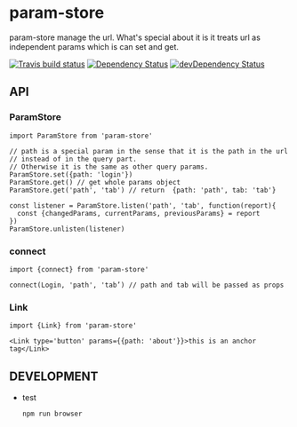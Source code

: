 # param-store
param-store manage the url. What's special about it is it treats url as
independent params which is can set and get.

[![Travis build status](http://img.shields.io/travis/poetic/param-store.svg?style=flat)](https://travis-ci.org/poetic/param-store)
[![Dependency Status](https://david-dm.org/poetic/param-store.svg)](https://david-dm.org/poetic/param-store)
[![devDependency Status](https://david-dm.org/poetic/param-store/dev-status.svg)](https://david-dm.org/poetic/param-store#info=devDependencies)

## API
### ParamStore
```
import ParamStore from 'param-store'

// path is a special param in the sense that it is the path in the url
// instead of in the query part.
// Otherwise it is the same as other query params.
ParamStore.set({path: 'login'})
ParamStore.get() // get whole params object
ParamStore.get('path', 'tab') // return  {path: 'path', tab: 'tab'}

const listener = ParamStore.listen('path', 'tab', function(report){
  const {changedParams, currentParams, previousParams} = report
})
ParamStore.unlisten(listener)

```

### connect
```
import {connect} from 'param-store'

connect(Login, 'path', 'tab’) // path and tab will be passed as props
```

### Link
```
import {Link} from 'param-store'

<Link type='button' params={{path: 'about'}}>this is an anchor tag</Link>
```

## DEVELOPMENT

- test
  ```
  npm run browser
  ```
